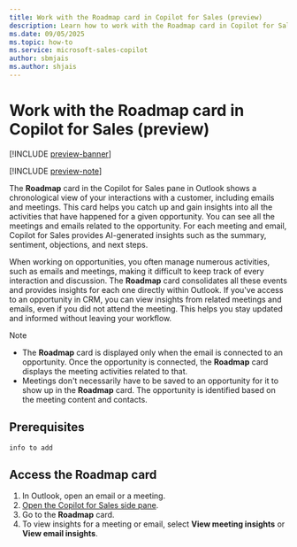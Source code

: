 ```yaml
---
title: Work with the Roadmap card in Copilot for Sales (preview)
description: Learn how to work with the Roadmap card in Copilot for Sales
ms.date: 09/05/2025
ms.topic: how-to
ms.service: microsoft-sales-copilot
author: sbmjais
ms.author: shjais
---
```


# Work with the Roadmap card in Copilot for Sales (preview)

[!INCLUDE [preview-banner](~/../shared-content/shared/preview-includes/preview-banner.md)]

[!INCLUDE [preview-note](~/../shared-content/shared/preview-includes/preview-note-d365.md)]

The **Roadmap** card in the Copilot for Sales pane in Outlook shows a chronological view of your interactions with a customer, including emails and meetings. This card helps you catch up and gain insights into all the activities that have happened for a given opportunity. You can see all the meetings and emails related to the opportunity. For each meeting and email, Copilot for Sales provides AI-generated insights such as the summary, sentiment, objections, and next steps.

When working on opportunities, you often manage numerous activities, such as emails and meetings, making it difficult to keep track of every interaction and discussion. The **Roadmap** card consolidates all these events and provides insights for each one directly within Outlook. If you've access to an opportunity in CRM, you can view insights from related meetings and emails, even if you did not attend the meeting. This helps you stay updated and informed without leaving your workflow. 

> [!NOTE]
> - The **Roadmap** card is displayed only when the email is connected to an opportunity. Once the opportunity is connected, the **Roadmap** card displays the meeting activities related to that. 
> - Meetings don't necessarily have to be saved to an opportunity for it to show up in the **Roadmap** card. The opportunity is identified based on the meeting content and contacts. 

## Prerequisites

`info to add`

## Access the Roadmap card

1. In Outlook, open an email or a meeting.
1. [Open the Copilot for Sales side pane](open-app.md#access-copilot-for-sales-in-outlook).
1. Go to the **Roadmap** card.
1. To view insights for a meeting or email, select **View meeting insights** or **View email insights**.

